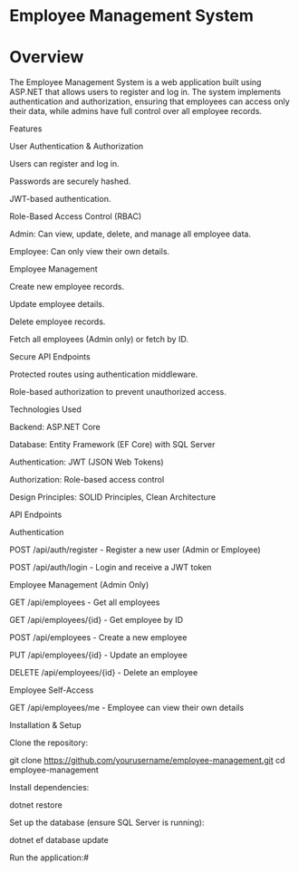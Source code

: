 # Employee Management System

# Overview

The Employee Management System is a web application built using ASP.NET that allows users to register and log in. The system implements authentication and authorization, ensuring that employees can access only their data, while admins have full control over all employee records.

Features

User Authentication & Authorization

Users can register and log in.

Passwords are securely hashed.

JWT-based authentication.

Role-Based Access Control (RBAC)

Admin: Can view, update, delete, and manage all employee data.

Employee: Can only view their own details.

Employee Management

Create new employee records.

Update employee details.

Delete employee records.

Fetch all employees (Admin only) or fetch by ID.

Secure API Endpoints

Protected routes using authentication middleware.

Role-based authorization to prevent unauthorized access.

Technologies Used

Backend: ASP.NET Core

Database: Entity Framework (EF Core) with SQL Server

Authentication: JWT (JSON Web Tokens)

Authorization: Role-based access control

Design Principles: SOLID Principles, Clean Architecture

API Endpoints

Authentication

POST /api/auth/register - Register a new user (Admin or Employee)

POST /api/auth/login - Login and receive a JWT token

Employee Management (Admin Only)

GET /api/employees - Get all employees

GET /api/employees/{id} - Get employee by ID

POST /api/employees - Create a new employee

PUT /api/employees/{id} - Update an employee

DELETE /api/employees/{id} - Delete an employee

Employee Self-Access

GET /api/employees/me - Employee can view their own details

Installation & Setup

Clone the repository:

git clone https://github.com/yourusername/employee-management.git
cd employee-management

Install dependencies:

dotnet restore

Set up the database (ensure SQL Server is running):

dotnet ef database update

Run the application:#